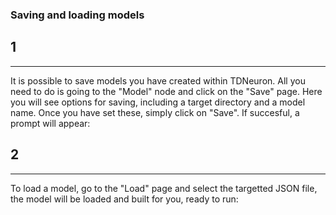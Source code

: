 ### Saving and loading models

## 1
---

It is possible to save models you have created within TDNeuron. All you need to do is going to the "Model" node and click on the "Save" page. Here you will see options for saving, including a target directory and a model name. Once you have set these, simply click on "Save". If succesful, a prompt will appear:

## 2
---

To load a model, go to the "Load" page and select the targetted JSON file, the model will be loaded and built for you, ready to run:



